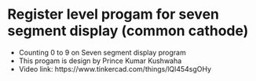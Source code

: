 # Register level progam for seven segment display (common cathode)
<ul>
  <li> Counting 0 to 9 on Seven segment display program </li>
  <li> This progam is design by Prince Kumar Kushwaha </li>
  <li> Video link: https://www.tinkercad.com/things/lQl454sgOHy </li>
</ul>
